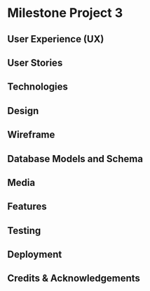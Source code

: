
# Milestone Project 3

## User Experience (UX)

## User Stories

## Technologies

## Design

## Wireframe

## Database Models and Schema

## Media

## Features

## Testing

## Deployment

## Credits & Acknowledgements